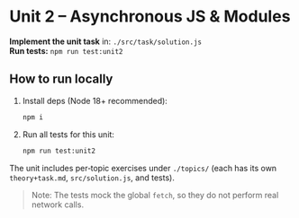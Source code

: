 # Unit 2 – Asynchronous JS & Modules

**Implement the unit task** in: `./src/task/solution.js`  
**Run tests:** `npm run test:unit2`

## How to run locally

1. Install deps (Node 18+ recommended):
   ```bash
   npm i
   ```
2. Run all tests for this unit:
   ```bash
   npm run test:unit2
   ```

The unit includes per‑topic exercises under `./topics/` (each has its own `theory+task.md`, `src/solution.js`, and tests).

> Note: The tests mock the global `fetch`, so they do not perform real network calls.
